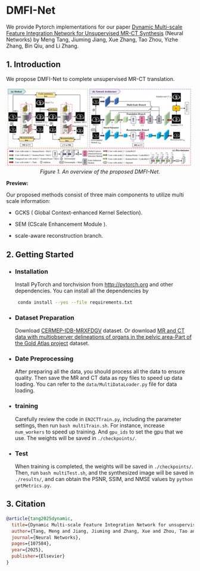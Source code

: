 # DMFI-Net
We provide Pytorch implementations for our paper [Dynamic Multi-scale Feature Integration Network for Unsupervised MR-CT Synthesis](https://www.sciencedirect.com/science/article/pii/S0893608025004642) (Neural Networks) by Meng Tang, Jiuming Jiang, Xue Zhang, Tao Zhou, Yizhe Zhang, Bin Qiu, and Li Zhang.
  
## 1. Introduction

We propose DMFI-Net to complete unsupervised MR-CT translation.

<p align="center">
    <img src="imgs/framework.png"/> <br />
    <em> 
    Figure 1. An overview of the proposed DMFI-Net.
    </em>
</p>

**Preview:**

Our proposed methods consist of three main components to utilize multi scale information: 

- GCKS ( Global Context-enhanced Kernel Selection).

- SEM (CScale Enhancement Module ).

- scale-aware reconstruction branch.

## 2. Getting Started

- ### Installation

  Install PyTorch and torchvision from http://pytorch.org and other dependencies. You can install all the dependencies by
  ```bash
   conda install --yes --file requirements.txt
  ```
  
- ### Dataset Preparation

  Download [CERMEP-IDB-MRXFDGV](https://ejnmmires.springeropen.com/articles/10.1186/s13550-021-00830-6) dataset. Or download [MR and CT data with multiobserver delineations of organs in the pelvic area-Part of the Gold Atlas project](https://portal.research.lu.se/en/publications/mr-and-ct-data-with-multiobserver-delineations-of-organs-in-the-p/) dataset. 


- ### Date Preprocessing

  After preparing all the data, you should process all the data to ensure quality. Then save the MR and CT data as npy files to speed up data loading. You can refer to the `data/MultiDataLoader.py` file for data loading.

- ### training

  Carefully review the code in `EN2CTTrain.py`, including the parameter settings, then run `bash multiTrain.sh`. For instance, increase `num_workers` to speed up training.  And `gpu_ids` to set the gpu that we use. The weights will be saved in `./checkpoints/`.


- ### Test

  When training is completed, the weights will be saved in `./checkpoints/`. Then, run `bash multiTest.sh`, and the synthesized image will be saved in `./results/`, and can obtain the PSNR, SSIM, and NMSE values by `python getMetrics.py`.

## 3. Citation

```bibtex
@article{tang2025dynamic,
  title={Dynamic Multi-scale Feature Integration Network for unsupervised MR-CT synthesis},
  author={Tang, Meng and Jiang, Jiuming and Zhang, Xue and Zhou, Tao and Zhang, Yizhe and Qiu, Bin and Zhang, Li},
  journal={Neural Networks},
  pages={107584},
  year={2025},
  publisher={Elsevier}
}
```